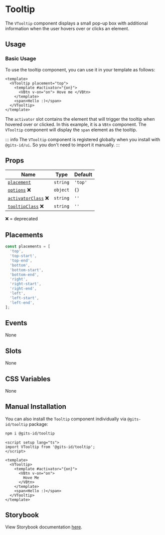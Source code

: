 # Tooltip

The `VTooltip` component displays a small pop-up box with additional information when the user hovers over or clicks an element.

## Usage

### Basic Usage

To use the tooltip component, you can use it in your template as follows:

<LivePreview src="components-tooltip--tooltip" >

```vue
<template>
  <VTooltip placement="top">
    <template #activator="{on}">
      <VBtn v-on="on"> Hove me </VBtn>
    </template>
    <span>Hello :)</span>
  </VTooltip>
</template>
```

</LivePreview>

The `activator` slot contains the element that will trigger the tooltip when hovered over or clicked. In this example, it is a `VBtn` component. The `VTooltip` component will display the `span` element as the tooltip.

::: info
The `VTooltip` component is registered globally when you install with `@gits-id/ui`. So you don't need to import it manually.
:::

## Props

| Name                                   | Type     | Default |
| -------------------------------------- | -------- | ------- |
| [`placement`](#placement)              | `string` | `'top'` |
| [`options`](#options) ❌               | `object` | `{}`    |
| [`activatorClass`](#activatorClass) ❌ | `string` | `''`    |
| [`tooltipClass`](#tooltipClass) ❌     | `string` | `''`    |

❌ = deprecated

## Placements

```ts
const placements = [
  'top',
  'top-start',
  'top-end',
  'bottom',
  'bottom-start',
  'bottom-end',
  'right',
  'right-start',
  'right-end',
  'left',
  'left-start',
  'left-end',
];
```

## Events

None

## Slots

None

## CSS Variables

None

## Manual Installation

You can also install the `Tooltip` component individually via `@gits-id/tooltip` package:

```bash
npm i @gits-id/tooltip
```

```vue
<script setup lang="ts">
import VTooltip from '@gits-id/tooltip';
</script>

<template>
  <VTooltip>
    <template #activator="{on}">
      <VBtn v-on="on">
        Hove Me
      </VBtn>
    </template>
    <span>Hello :)</span>
  </VTooltip>
</template>
```

## Storybook

View Storybook documentation [here](https://gits-ui.web.app/?path=/story/components-tooltip--default).
